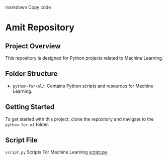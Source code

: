 markdown
Copy code
# Amit Repository
## Project Overview
This repository is designed for Python projects related to 
Machine Learning.
## Folder Structure
- `python-for-ml/`: Contains Python scripts and resources for 
Machine Learning.
## Getting Started
To get started with this project, clone the repository and 
navigate to the `python-for-ml` folder.
## Script File
`script.py` Scripts For Machine Learning <a href="/python-for-ml/script.py">script.py</a>.